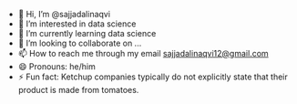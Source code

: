 - 👋 Hi, I’m @sajjadalinaqvi
- 👀 I’m interested in data science
- 🌱 I’m currently learning data science
- 💞️ I’m looking to collaborate on ...
- 📫 How to reach me through my email sajjadalinaqvi12@gmail.com
- 😄 Pronouns: he/him
- ⚡ Fun fact: Ketchup companies typically do not explicitly state that their product is made from tomatoes.

<!---
sajjadalinaqvi/sajjadalinaqvi is a ✨ special ✨ repository because its `README.md` (this file) appears on your GitHub profile.
You can click the Preview link to take a look at your changes.
--->
